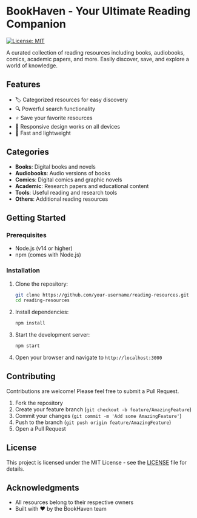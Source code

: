 # BookHaven - Your Ultimate Reading Companion

[![License: MIT](https://img.shields.io/badge/License-MIT-yellow.svg)](https://opensource.org/licenses/MIT)

A curated collection of reading resources including books, audiobooks, comics, academic papers, and more. Easily discover, save, and explore a world of knowledge.

## Features

- 🏷️ Categorized resources for easy discovery
- 🔍 Powerful search functionality
- ⭐ Save your favorite resources
- 📱 Responsive design works on all devices
- 🚀 Fast and lightweight

## Categories

- **Books**: Digital books and novels
- **Audiobooks**: Audio versions of books
- **Comics**: Digital comics and graphic novels
- **Academic**: Research papers and educational content
- **Tools**: Useful reading and research tools
- **Others**: Additional reading resources

## Getting Started

### Prerequisites

- Node.js (v14 or higher)
- npm (comes with Node.js)

### Installation

1. Clone the repository:
   ```bash
   git clone https://github.com/your-username/reading-resources.git
   cd reading-resources
   ```

2. Install dependencies:
   ```bash
   npm install
   ```

3. Start the development server:
   ```bash
   npm start
   ```

4. Open your browser and navigate to `http://localhost:3000`

## Contributing

Contributions are welcome! Please feel free to submit a Pull Request.

1. Fork the repository
2. Create your feature branch (`git checkout -b feature/AmazingFeature`)
3. Commit your changes (`git commit -m 'Add some AmazingFeature'`)
4. Push to the branch (`git push origin feature/AmazingFeature`)
5. Open a Pull Request

## License

This project is licensed under the MIT License - see the [LICENSE](LICENSE) file for details.

## Acknowledgments

- All resources belong to their respective owners
- Built with ❤️ by the BookHaven team
